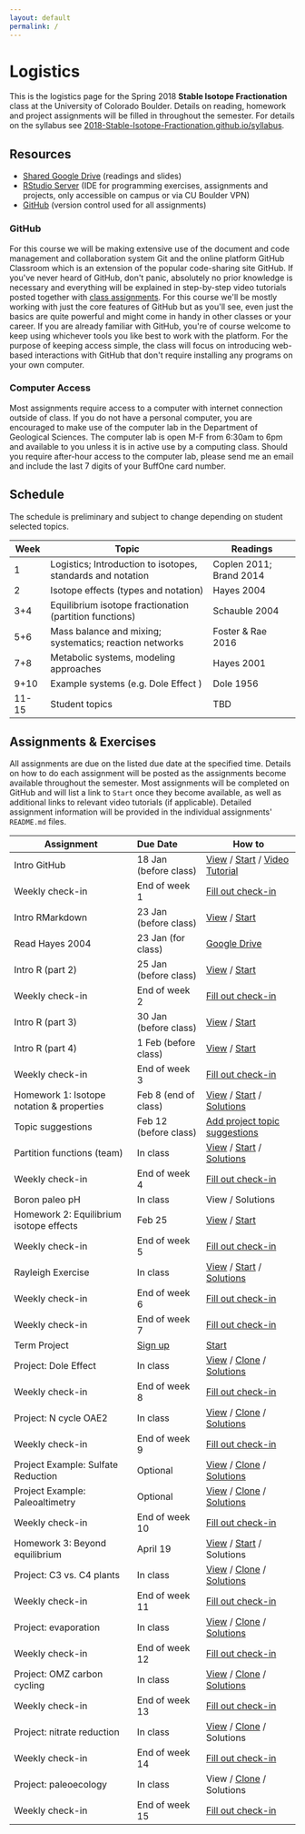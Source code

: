 ```yaml
---
layout: default
permalink: /
---
```


# Logistics

This is the logistics page for the Spring 2018 **Stable Isotope Fractionation** class at the University of Colorado Boulder. Details on reading, homework and project assignments will be filled in throughout the semester. For details on the syllabus see [2018-Stable-Isotope-Fractionation.github.io/syllabus](https://2018-Stable-Isotope-Fractionation.github.io/syllabus).

## Resources

 - [Shared Google Drive](https://goo.gl/yYxMR1) (readings and slides)
 - [RStudio Server](moab.colorado.edu:8787) (IDE for programming exercises, assignments and projects, only accessible on campus or via CU Boulder VPN)
 - [GitHub](https://github.com/) (version control used for all assignments)

### GitHub

For this course we will be making extensive use of the document and code management and collaboration system Git and the online platform GitHub Classroom which is an extension of the popular code-sharing site GitHub. If you've never heard of GitHub, don't panic, absolutely no prior knowledge is necessary and everything will be explained in step-by-step video tutorials posted together with [class assignments](https://2018-Stable-Isotope-Fractionation.github.io/schedule/#assignments). For this course we'll be mostly working with just the core features of GitHub but as you'll see, even just the basics are quite powerful and might come in handy in other classes or your career. If you are already familiar with GitHub, you're of course welcome to keep using whichever tools you like best to work with the platform. For the purpose of keeping access simple, the class will focus on introducing web-based interactions with GitHub that don't require installing any programs on your own computer.

### Computer Access

Most assignments require access to a computer with internet connection outside of class. If you do not have a personal computer, you are encouraged to make use of the computer lab in the Department of Geological Sciences. The computer lab is open M-F from 6:30am to 6pm and available to you unless it is in active use by a computing class. Should you require after-hour access to the computer lab, please send me an email and include the last 7 digits of your BuffOne card number.

## Schedule

The schedule is preliminary and subject to change depending on student selected topics.

Week  | Topic                                                       | Readings
------|-------------------------------------------------------------|------------------------
1     | Logistics; Introduction to isotopes, standards and notation | Coplen 2011; Brand 2014
2     | Isotope effects (types and notation)                        | Hayes 2004
3+4   | Equilibrium isotope fractionation (partition functions)     | Schauble 2004
5+6   | Mass balance and mixing; systematics; reaction networks     | Foster & Rae 2016
7+8   | Metabolic systems, modeling approaches                      | Hayes 2001
9+10  | Example systems (e.g. Dole Effect )                         | Dole 1956
11-15 | Student topics                                              | TBD

## Assignments & Exercises

All assignments are due on the listed due date at the specified time. Details on how to do each assignment will be posted as the assignments become available throughout the semester. Most assignments will be completed on GitHub and will list a link to `Start` once they become available, as well as additional links to relevant video tutorials (if applicable). Detailed assignment information will be provided in the individual assignments' `README.md` files.


| Assignment                                | Due Date                         | How to                                                                                                                            |
|-------------------------------------------|:---------------------------------|-----------------------------------------------------------------------------------------------------------------------------------|
| Intro GitHub                              | 18 Jan (before class)            | [View](https://goo.gl/U7gpP5) / [Start](https://classroom.github.com/a/wAvQp94F) / [Video Tutorial](https://youtu.be/bRkpm1LTpkY) |
| Weekly check-in                           | End of week 1                    | [Fill out check-in](https://goo.gl/forms/HRXTCgUi8AwLEMRr1)                                                                       |
| Intro RMarkdown                           | 23 Jan (before class)            | [View](https://goo.gl/6uaMH6) / [Start](https://classroom.github.com/a/2u8l1Z_E)                                                  |
| Read Hayes 2004                           | 23 Jan (for class)               | [Google Drive](https://goo.gl/yYxMR1)                                                                                             |
| Intro R (part 2)                          | 25 Jan (before class)            | [View](https://goo.gl/VABWco) / [Start](https://classroom.github.com/a/fO619WiO)                                                  |
| Weekly check-in                           | End of week 2                    | [Fill out check-in](https://goo.gl/forms/dlvbqVdMwBC9Pfyv1)                                                                       |
| Intro R (part 3)                          | 30 Jan (before class)            | [View](https://goo.gl/Agr3t6) / [Start](https://classroom.github.com/a/Xpt8I_bV)                                                  |
| Intro R (part 4)                          | 1 Feb (before class)             | [View](https://goo.gl/LMvFsD) / [Start](https://classroom.github.com/a/ilcAWDFw)                                                  |
| Weekly check-in                           | End of week 3                    | [Fill out check-in](https://goo.gl/forms/ZnNruk9K5vUvLa802)                                                                       |
| Homework 1: Isotope notation & properties | Feb 8 (end of class)             | [View](https://goo.gl/oA8xk4) / [Start](https://classroom.github.com/a/vXT7DF9e) / [Solutions](https://goo.gl/pe8z1e)             |
| Topic suggestions                         | Feb 12 (before class)            | [Add project topic suggestions](https://goo.gl/qhfGYh)                                                                            |
| Partition functions (team)                | In class                         | [View](https://goo.gl/eiXDb3) / [Start](https://classroom.github.com/g/VnYn3Zv1) / [Solutions](https://goo.gl/48fQ2s)             |
| Weekly check-in                           | End of week 4                    | [Fill out check-in](https://goo.gl/forms/DpMJ29yBCRpExOLj2)                                                                       |
| Boron paleo pH                            | In class                         | View / Solutions                                                                                                                  |
| Homework 2: Equilibrium isotope effects   | Feb 25                           | [View](https://goo.gl/fpXf7p) / [Start](https://classroom.github.com/a/KbNzai1M)                                                  |
| Weekly check-in                           | End of week 5                    | [Fill out check-in](https://goo.gl/forms/F2xC1QXJfUW4Jt9m2)                                                                       |
| Rayleigh Exercise                         | In class                         | [View](https://goo.gl/NFPnRT) / [Start](https://classroom.github.com/a/rr0l0l-V) / [Solutions](https://goo.gl/Fq9QZd)             |
| Weekly check-in                           | End of week 6                    | [Fill out check-in](https://goo.gl/forms/1vrfugBBX2MTGros1)                                                                       |
| Weekly check-in                           | End of week 7                    | [Fill out check-in](https://goo.gl/forms/Y7OKE68nvIznQHhJ3)                                                                       |
| Term Project                              | [Sign up](https://goo.gl/qhfGYh) | [Start](https://classroom.github.com/a/0xDO8UM1)                                                                                  |
| Project: Dole Effect                      | In class                         | [View](https://goo.gl/YRExVL) / [Clone](https://goo.gl/NCcZ5T) / [Solutions](https://goo.gl/LgbzSB)                               |
| Weekly check-in                           | End of week 8                    | [Fill out check-in](https://goo.gl/forms/wq5nUjln7vgNiJPf1)                                                                       |
| Project: N cycle OAE2                     | In class                         | [View](https://goo.gl/kKJYN8) / [Clone](https://goo.gl/vyC1cN) / [Solutions](https://goo.gl/aQuUrZ)                               |
| Weekly check-in                           | End of week 9                    | [Fill out check-in](https://goo.gl/forms/JmUoJtCV8yFW0Se52)                                                                       |
| Project Example: Sulfate Reduction        | Optional                         | [View](https://goo.gl/rFz8GQ) / [Clone](https://goo.gl/xDP25c) / [Solutions](https://goo.gl/NKcCsr)                               |
| Project Example: Paleoaltimetry           | Optional                         | [View](https://goo.gl/X5dsyR) / [Clone](https://goo.gl/zc9Z39) / [Solutions](https://goo.gl/ULM2A3)                               |
| Weekly check-in                           | End of week 10                   | [Fill out check-in](https://goo.gl/forms/bnjEEFRjGoZLBSjv2)                                                                       |
| Homework 3: Beyond equilibrium            | April 19                         | [View](https://goo.gl/DgV4db) / [Start](https://classroom.github.com/a/dBWXZBgH) / Solutions                                      |
| Project: C3 vs. C4 plants                 | In class                         | [View](https://goo.gl/8B4HAP) / [Clone](https://goo.gl/W5nP7t) / [Solutions](https://goo.gl/SMmH9R)                               |
| Weekly check-in                           | End of week 11                   | [Fill out check-in](https://goo.gl/forms/4WQdwD6Ro5Bv4aK33)                                                                       |
| Project: evaporation                      | In class                         | [View](https://goo.gl/mLWuNm) / [Clone](https://goo.gl/b7pKkz) / [Solutions](https://goo.gl/zyo8ce)                               |
| Weekly check-in                           | End of week 12                   | [Fill out check-in](https://goo.gl/forms/fyzsDp3w4WgAGHQg1)                                                                       |
| Project: OMZ carbon cycling               | In class                         | [View](https://goo.gl/gi8NnY) / [Clone](https://goo.gl/ctSqWs) / [Solutions](https://goo.gl/fZysCp)                               |
| Weekly check-in                           | End of week 13                   | [Fill out check-in](https://goo.gl/forms/cbqZ7TjjINPPQo343)                                                                       |
| Project: nitrate reduction                | In class                         | [View](https://goo.gl/dAqW91) / [Clone](https://goo.gl/Lsv4rc) / Solutions                                                        |
| Weekly check-in                           | End of week 14                   | [Fill out check-in](https://goo.gl/forms/7qcwQdAkkuoyRxWz1)                                                                       |
| Project: paleoecology                     | In class                         | View / [Clone](https://goo.gl/JomRdL) / Solutions                                                                                 |
| Weekly check-in                           | End of week 15                   | [Fill out check-in](https://goo.gl/forms/OLwGFKasPxRGwWtr2)                                                                       |
